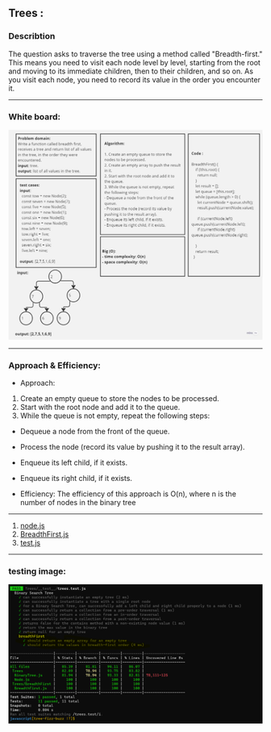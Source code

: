 ## Trees :

### Describtion
The question asks to traverse the tree using a method called "Breadth-first." This means you need to visit each node level by level, starting from the root and moving to its immediate children, then to their children, and so on. As you visit each node, you need to record its value in the order you encounter it.
________________
### White board:
![Alt text](image.png)
_______________
### Approach & Efficiency:
- Approach:
1. Create an empty queue to store the nodes to be processed.
2. Start with the root node and add it to the queue.
3. While the queue is not empty, repeat the following steps:
- Dequeue a node from the front of the queue.
- Process the node (record its value by pushing it to the result array).
- Enqueue its left child, if it exists.
- Enqueue its right child, if it exists.

- Efficiency:
The efficiency of this approach is O(n), where n is the number of nodes in the binary tree
_____________________________
1. [node.js](../Node.js)
2. [BreadthFirst.js](./BreadthFirst.js)
3. [test.js](../BinaryTree.js)
____________________
### testing image:
![Alt text](image-2.png)
